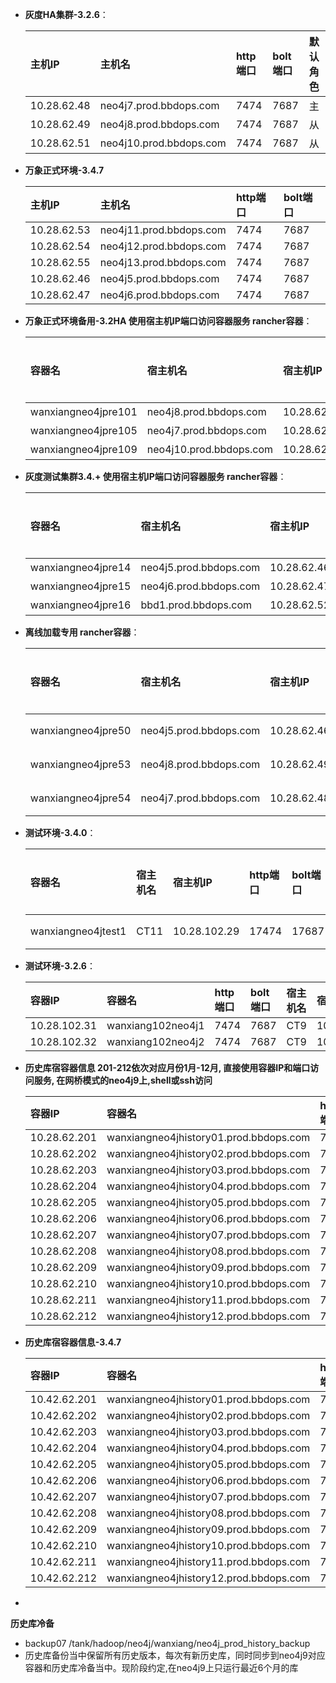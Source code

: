 - **灰度HA集群-3.2.6**：

    | 主机IP | 主机名 | http端口 | bolt端口 | 默认角色|
    | :------| :------ | :------ | :------ |:------ |
    | 10.28.62.48 | neo4j7.prod.bbdops.com  | 7474 | 7687 | 主 |
    | 10.28.62.49 | neo4j8.prod.bbdops.com  | 7474 | 7687 | 从 |
    | 10.28.62.51 | neo4j10.prod.bbdops.com | 7474 | 7687 | 从 
    

    
- **万象正式环境-3.4.7**
  
    | 主机IP | 主机名 | http端口 | bolt端口 |
    | :------| :------ | :------ | :------ |
    | 10.28.62.53 | neo4j11.prod.bbdops.com | 7474 | 7687 | 
    | 10.28.62.54 | neo4j12.prod.bbdops.com | 7474 | 7687 | 
    | 10.28.62.55 | neo4j13.prod.bbdops.com | 7474 | 7687 | 
    | 10.28.62.46 | neo4j5.prod.bbdops.com | 7474 | 7687 | 
    | 10.28.62.47 | neo4j6.prod.bbdops.com | 7474 | 7687 | 


- **万象正式环境备用-3.2HA 使用宿主机IP端口访问容器服务 rancher容器**：

    | 容器名 | 宿主机名 | 宿主机IP | http端口 | bolt端口 | ssh端口 | 默认角色|
    | :------| :------ | :------ | :------ | :------ |:------ |:------ |
    |   wanxiangneo4jpre101 | neo4j8.prod.bbdops.com | 10.28.62.49 |  20011 |  30011 | 10011 | 主 |
    |   wanxiangneo4jpre105 | neo4j7.prod.bbdops.com | 10.28.62.48 |  20015 |  30015 | 10015 | 从 |
    |   wanxiangneo4jpre109 | neo4j10.prod.bbdops.com| 10.28.62.51 |  20019 |  30019 | 10019 | 从 |

- **灰度测试集群3.4.+ 使用宿主机IP端口访问容器服务 rancher容器**：

    | 容器名 | 宿主机名 |宿主机IP | http端口 | bolt端口 | ssh端口 | 默认角色|
    | :------| :------ | :------ | :------ | :------ |:------ |:------ |
    |   wanxiangneo4jpre14 | neo4j5.prod.bbdops.com | 10.28.62.46 |  20014 |  30014 | 10014 | 主 |
    |   wanxiangneo4jpre15 | neo4j6.prod.bbdops.com | 10.28.62.47 |  20015 |  30015 | 10015 | 从 |
    |   wanxiangneo4jpre16 | bbd1.prod.bbdops.com | 10.28.62.52 |  20016 |  30016 | 10016 | 从 |

- **离线加载专用 rancher容器**：

    | 容器名 | 宿主机名 | 宿主机IP |http端口 | bolt端口 | ssh端口 | 默认角色| 备注 |
    | :------| :------ | :------ | :------ | :------ |:------ |:------ |:------ |
    |   wanxiangneo4jpre50 | neo4j5.prod.bbdops.com |   10.28.62.46 |  20050 |  30050 | 10050 | 单点 | 停用   |
    |   wanxiangneo4jpre53 | neo4j8.prod.bbdops.com |   10.28.62.49 |  20053 |  30053 | 10053 | 单点 | 3.4.7版本   |
    |   wanxiangneo4jpre54 | neo4j7.prod.bbdops.com |   10.28.62.48 |  20054 |  30054 | 10054 | 单点 | 3.2.6版本   |
    
- **测试环境-3.4.0**：

    | 容器名 | 宿主机名 | 宿主机IP |http端口 | bolt端口 | ssh端口 | 默认角色|
    | :------| :------ | :------ | :------ | :------ |:------ |:------ |
    |   wanxiangneo4jtest1 | CT11 |   10.28.102.29 |  17474 |  17687 | 52668 | 单点 |

- **测试环境-3.2.6**：

    | 容器IP | 容器名  | http端口 | bolt端口 | 宿主机名 | 宿主IP |
    | :------| :------ | :------ | :------  | :------ | :------ |
    | 10.28.102.31 | wanxiang102neo4j1 | 7474 | 7687  | CT9 | 10.28.102.19 |
    | 10.28.102.32 | wanxiang102neo4j2 | 7474 | 7687  | CT9 | 10.28.102.19 |

- **历史库宿容器信息 201-212依次对应月份1月-12月, 直接使用容器IP和端口访问服务, 在网桥模式的neo4j9上,shell或ssh访问**

    | 容器IP | 容器名  | http端口 | bolt端口 | 宿主机名 | 宿主IP |
    | :------| :------ | :------ | :------  | :------ | :------ |
    | 10.28.62.201 | wanxiangneo4jhistory01.prod.bbdops.com | 7474 | 7687  | neo4j9.prod.bbdops.com | 10.28.62.50 |
    | 10.28.62.202 | wanxiangneo4jhistory02.prod.bbdops.com | 7474 | 7687  | neo4j9.prod.bbdops.com | 10.28.62.50 |
    | 10.28.62.203 | wanxiangneo4jhistory03.prod.bbdops.com | 7474 | 7687  | neo4j9.prod.bbdops.com | 10.28.62.50 |
    | 10.28.62.204 | wanxiangneo4jhistory04.prod.bbdops.com | 7474 | 7687  | neo4j9.prod.bbdops.com | 10.28.62.50 |
    | 10.28.62.205 | wanxiangneo4jhistory05.prod.bbdops.com | 7474 | 7687  | neo4j9.prod.bbdops.com | 10.28.62.50 |
    | 10.28.62.206 | wanxiangneo4jhistory06.prod.bbdops.com | 7474 | 7687  | neo4j9.prod.bbdops.com | 10.28.62.50 |
    | 10.28.62.207 | wanxiangneo4jhistory07.prod.bbdops.com | 7474 | 7687  | neo4j9.prod.bbdops.com | 10.28.62.50 |
    | 10.28.62.208 | wanxiangneo4jhistory08.prod.bbdops.com | 7474 | 7687  | neo4j9.prod.bbdops.com | 10.28.62.50 |
    | 10.28.62.209 | wanxiangneo4jhistory09.prod.bbdops.com | 7474 | 7687  | neo4j9.prod.bbdops.com | 10.28.62.50 |
    | 10.28.62.210 | wanxiangneo4jhistory10.prod.bbdops.com | 7474 | 7687  | neo4j9.prod.bbdops.com | 10.28.62.50 |
    | 10.28.62.211 | wanxiangneo4jhistory11.prod.bbdops.com | 7474 | 7687  | neo4j9.prod.bbdops.com | 10.28.62.50 |
    | 10.28.62.212 | wanxiangneo4jhistory12.prod.bbdops.com | 7474 | 7687  | neo4j9.prod.bbdops.com | 10.28.62.50 |

- **历史库宿容器信息-3.4.7**

    | 容器IP | 容器名  | http端口 | bolt端口 | 宿主机名 | 宿主IP |
    | :------| :------ | :------ | :------  | :------ | :------ |
    | 10.42.62.201 | wanxiangneo4jhistory01.prod.bbdops.com | 7474 | 7687  | neo4j7.prod.bbdops.com | 10.28.62.48 |
    | 10.42.62.202 | wanxiangneo4jhistory02.prod.bbdops.com | 7474 | 7687  | neo4j7.prod.bbdops.com | 10.28.62.48 |
    | 10.42.62.203 | wanxiangneo4jhistory03.prod.bbdops.com | 7474 | 7687  | neo4j7.prod.bbdops.com | 10.28.62.48 |
    | 10.42.62.204 | wanxiangneo4jhistory04.prod.bbdops.com | 7474 | 7687  | neo4j7.prod.bbdops.com | 10.28.62.48 |
    | 10.42.62.205 | wanxiangneo4jhistory05.prod.bbdops.com | 7474 | 7687  | neo4j8.prod.bbdops.com | 10.28.62.49 |
    | 10.42.62.206 | wanxiangneo4jhistory06.prod.bbdops.com | 7474 | 7687  | neo4j8.prod.bbdops.com | 10.28.62.49 |
    | 10.42.62.207 | wanxiangneo4jhistory07.prod.bbdops.com | 7474 | 7687  | neo4j8.prod.bbdops.com | 10.28.62.49 |
    | 10.42.62.208 | wanxiangneo4jhistory08.prod.bbdops.com | 7474 | 7687  | neo4j8.prod.bbdops.com | 10.28.62.49 |
    | 10.42.62.209 | wanxiangneo4jhistory09.prod.bbdops.com | 7474 | 7687  | neo4j10.prod.bbdops.com | 10.28.62.51 |
    | 10.42.62.210 | wanxiangneo4jhistory10.prod.bbdops.com | 7474 | 7687  | neo4j10.prod.bbdops.com | 10.28.62.51 |
    | 10.42.62.211 | wanxiangneo4jhistory11.prod.bbdops.com | 7474 | 7687  | neo4j10.prod.bbdops.com | 10.28.62.51 |
    | 10.42.62.212 | wanxiangneo4jhistory12.prod.bbdops.com | 7474 | 7687  | neo4j10.prod.bbdops.com | 10.28.62.51 |
- 
**历史库冷备**
  - backup07 /tank/hadoop/neo4j/wanxiang/neo4j_prod_history_backup
  - 历史库备份当中保留所有历史版本，每次有新历史库，同时同步到neo4j9对应容器和历史库冷备当中。现阶段约定,在neo4j9上只运行最近6个月的库


